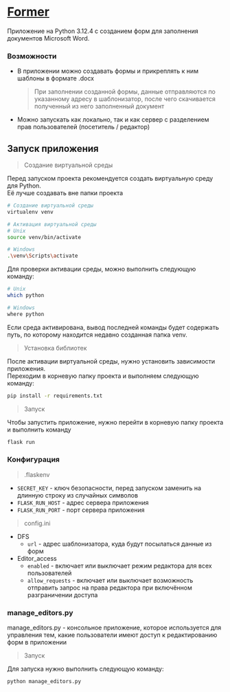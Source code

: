 # [Former](https://github.com/de12161/former)

Приложение на Python 3.12.4 с созданием форм для заполнения документов Microsoft Word.  

### Возможности

- В приложении можно создавать формы и прикреплять к ним шаблоны в формате .docx  

    > При заполнении созданной формы, данные отправляются по указанному адресу в шаблонизатор, после чего скачивается
полученный из него заполненный документ

- Можно запускать как локально, так и как сервер с разделением прав пользователей (посетитель / редактор)

## Запуск приложения

> Создание виртуальной среды

Перед запуском проекта рекомендуется создать виртуальную среду для Python.  
Её лучше создавать вне папки проекта

```bash
# Создание виртуальной среды
virtualenv venv

# Активация виртуальной среды
# Unix
source venv/bin/activate

# Windows
.\venv\Scripts\activate
```

Для проверки активации среды, можно выполнить следующую команду:

```bash
# Unix
which python

# Windows
where python
```

Если среда активирована, вывод последней команды будет содержать путь, по которому находится недавно созданная папка venv.  

> Установка библиотек

После активации виртуальной среды, нужно установить зависимости приложения.  
Переходим в корневую папку проекта и выполняем следующую команду:

```bash
pip install -r requirements.txt
```

> Запуск

Чтобы запустить приложение, нужно перейти в корневую папку проекта и выполнить команду

```bash
flask run
```

### Конфигурация

> .flaskenv

- `SECRET_KEY` - ключ безопасности, перед запуском заменить на длинную строку из случайных символов
- `FLASK_RUN_HOST` - адрес сервера приложения
- `FLASK_RUN_PORT` - порт сервера приложения

> config.ini

- DFS
  - `url` - адрес шаблонизатора, куда будут посылаться данные из форм
- Editor_access
  - `enabled` - включает или выключает режим редактора для всех пользователей
  - `allow_requests` - включает или выключает возможность отправить запрос на права редактора при включённом
  разграничении доступа

### manage_editors.py

manage_editors.py - консольное приложение, которое используется для управления тем, какие пользователи имеют доступ
к редактированию форм в приложении

> Запуск

Для запуска нужно выполнить следующую команду:

```bash
python manage_editors.py
```
